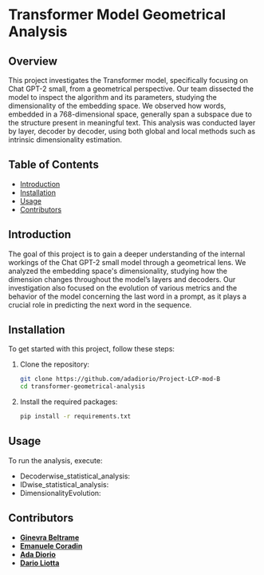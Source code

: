 # Transformer Model Geometrical Analysis

## Overview

This project investigates the Transformer model, specifically focusing on Chat GPT-2 small, from a geometrical perspective. Our team dissected the model to inspect the algorithm and its parameters, studying the dimensionality of the embedding space. We observed how words, embedded in a 768-dimensional space, generally span a subspace due to the structure present in meaningful text. This analysis was conducted layer by layer, decoder by decoder, using both global and local methods such as intrinsic dimensionality estimation.

## Table of Contents

- [Introduction](#introduction)
- [Installation](#installation)
- [Usage](#usage)
- [Contributors](#contributors)

## Introduction

The goal of this project is to gain a deeper understanding of the internal workings of the Chat GPT-2 small model through a geometrical lens. We analyzed the embedding space's dimensionality, studying how the dimension changes throughout the model’s layers and decoders. Our investigation also focused on the evolution of various metrics and the behavior of the model concerning the last word in a prompt, as it plays a crucial role in predicting the next word in the sequence.

## Installation

To get started with this project, follow these steps:

1. Clone the repository:
    ```bash
    git clone https://github.com/adadiorio/Project-LCP-mod-B
    cd transformer-geometrical-analysis
    ```

2. Install the required packages:
    ```bash
    pip install -r requirements.txt
    ```

## Usage

To run the analysis, execute:
-  Decoderwise_statistical_analysis: 
-  IDwise_statistical_analysis:
-  DimensionalityEvolution:

## Contributors

- **[Ginevra Beltrame](https://github.com/ginevrabeltrame)**
- **[Emanuele Coradin](https://github.com/EmanueleCoradin)**
- **[Ada Diorio](https://github.com/adadiorio)**
- **[Dario Liotta](https://github.com/darioliotta)**
